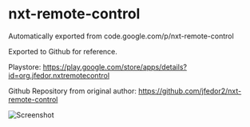 # nxt-remote-control
Automatically exported from code.google.com/p/nxt-remote-control

Exported to Github for reference.

Playstore: https://play.google.com/store/apps/details?id=org.jfedor.nxtremotecontrol

Github Repository from original author: https://github.com/jfedor2/nxt-remote-control

![Screenshot](http://i.imgur.com/oMxNBVz.png)
